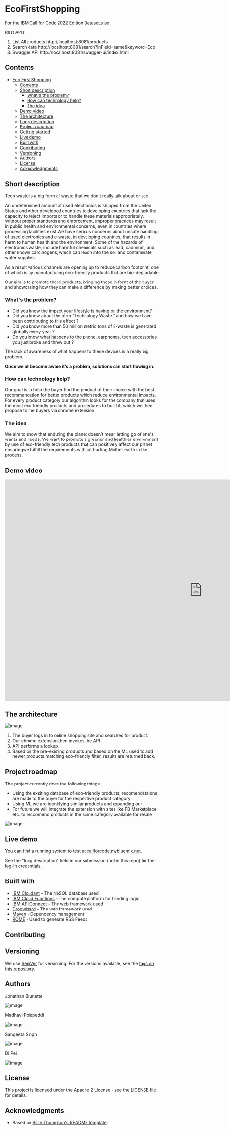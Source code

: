 # EcoFirstShopping
For the IBM Call for Code 2022 Edition
[Dataset.xlsx](https://github.com/jonbrunette/EcoFirstShopping/files/9538905/Dataset.xlsx)

Rest APIs

1. List All products
   http://localhost:8081/products
2. Search data
   http://localhost:8081/search?inField=name&keyword=Eco
3. Swagger API 
   http://localhost:8081/swagger-ui/index.html



## Contents

- [Eco First Shopping](#submission-or-project-name)
   - [Contents](#contents)
   - [Short description](#short-description)
      - [What's the problem?](#whats-the-problem)
      - [How can technology help?](#how-can-technology-help)
      - [The idea](#the-idea)
   - [Demo video](#demo-video)
   - [The architecture](#the-architecture)
   - [Long description](#long-description)
   - [Project roadmap](#project-roadmap)
   - [Getting started](#getting-started)
   - [Live demo](#live-demo)
   - [Built with](#built-with)
   - [Contributing](#contributing)
   - [Versioning](#versioning)
   - [Authors](#authors)
   - [License](#license)
   - [Acknowledgments](#acknowledgments)
## Short description
Tech waste is a big form of waste that we don’t really talk about or see . 

An undetermined amount of used electronics is shipped from the United States and other developed countries to developing countries that lack the capacity to reject imports or to handle these materials appropriately. Without proper standards and enforcement, improper practices may result in public health and environmental concerns, even in countries where processing facilities exist.We have serious concerns about unsafe handling of used electronics and e-waste, in developing countries, that results in harm to human health and the environment. Some of the hazards of electronics waste, include harmful chemicals such as lead, cadmium, and other known carcinogens, which can leach into the soil and contaminate water supplies.

As a result various channels are opening up to reduce carbon footprint, one of which is by manufacturing eco-friendly products that are bio-degradable. 

Our aim is to promote these products, bringing these in fornt of the buyer and showcasing how they can make a difference by making better choices.

### What's the problem?
- Did you know the impact your lifestyle is having on the environment?
- Did you know about the term "Technology Waste " and how we have been contributing to this effect ?
- Did you know more than 50 million metric tons of E-waste is generated globally every year ?
- Do you know what happens to the phone, earphones, tech accessories you just broke and threw out ?

The lack of awareness of what happens to these devices is a really big problem. 

**Once we all become aware it’s a problem, solutions can start flowing in.**

### How can technology help?
Our goal is to help the buyer find the product of their choice with the best recommendation for better products which reduce environmental impacts. For every product category our algorithm looks for the company that uses the most eco friendly products and procedures to build it, which we then propose to the buyers via chrome extension.

### The idea

We aim to show that enduring the planet  doesn’t mean letting go of one's wants and needs. We want to promote a greener and healthier environment by use of eco-friendly tech products that can positively affect our planet ensuringwe fulfill the requirements without hurting Mother earth in the process.

## Demo video

<iframe width="1280" height="720" src="https://www.youtube.com/embed/dmpVdeNjFYg" title="Eco First Shopping" frameborder="0" allow="accelerometer; autoplay; clipboard-write; encrypted-media; gyroscope; picture-in-picture" allowfullscreen></iframe>


## The architecture



![image](https://user-images.githubusercontent.com/95766933/198687575-b8a328fe-a780-47ac-98fc-4af4da8e0e1d.png)

1. The buyer logs in to online shopping site and searches for product.
2. Our chrome extension then invokes the API .
3. API performs a lookup. 
4. Based on the pre-existing products and based on the ML used to add newer products matching eco-friendly filter, results are returned back.



## Project roadmap

The project currently does the following things.

- Using the exsiting database of eco-friendly products, recomendataions are made to the buyer for the respective product category
- Using ML we are identifying similar products and expanding our 
- For future we will integrate the extension with sites like FB Marketplace etc. to reccomend products in the same category available for resale

![image](https://user-images.githubusercontent.com/95766933/198691871-9dae9a20-9603-42b9-873c-471ee1135666.png)



## Live demo

You can find a running system to test at [callforcode.mybluemix.net](http://callforcode.mybluemix.net/).

See the "long description" field in our submission (not in this repo) for the log-in credentials.

## Built with

- [IBM Cloudant](https://cloud.ibm.com/catalog?search=cloudant#search_results) - The NoSQL database used
- [IBM Cloud Functions](https://cloud.ibm.com/catalog?search=cloud%20functions#search_results) - The compute platform for handing logic
- [IBM API Connect](https://cloud.ibm.com/catalog?search=api%20connect#search_results) - The web framework used
- [Dropwizard](http://www.dropwizard.io/1.0.2/docs/) - The web framework used
- [Maven](https://maven.apache.org/) - Dependency management
- [ROME](https://rometools.github.io/rome/) - Used to generate RSS Feeds

## Contributing

## Versioning

We use [SemVer](http://semver.org/) for versioning. For the versions available, see the [tags on this repository](https://github.com/your/project/tags).

## Authors

Jonathan Brunette 

![image](https://user-images.githubusercontent.com/95766933/198690273-9a667dc9-3772-443d-ae26-0b2e73e2ba75.png)

Madhavi Polepeddi 

![image](https://user-images.githubusercontent.com/95766933/198690169-579317f9-bb1f-4909-8eb3-e50c160b2b2e.png)

Sangeeta Singh 

![image](https://user-images.githubusercontent.com/95766933/198690101-e2d94455-ea1b-4b34-8a68-3c58fe105474.png)

Di Pei

![image](https://user-images.githubusercontent.com/95766933/198690002-a797d316-09c2-4dd5-863d-d322b8f73dba.png)


## License

This project is licensed under the Apache 2 License - see the [LICENSE](LICENSE) file for details.

## Acknowledgments

- Based on [Billie Thompson's README template](https://gist.github.com/PurpleBooth/109311bb0361f32d87a2).
